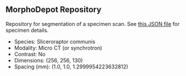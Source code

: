 
## MorphoDepot Repository
Repository for segmentation of a specimen scan.  See [this JSON file](MorphoDepotAccession.json) for specimen details.
* Species: Sliceroraptor communis
* Modality: Micro CT (or synchrotron)
* Contrast: No
* Dimensions: (256, 256, 130)
* Spacing (mm): (1.0, 1.0, 1.2999954223632812)
        